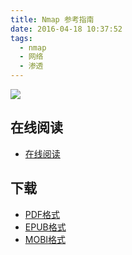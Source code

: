 ```yaml
---
title: Nmap 参考指南
date: 2016-04-18 10:37:52
tags:
  - nmap
  - 网络
  - 渗透
---
```


![](https://ek8whxe.cloudimg.io/s/width/226/https://www.gitbook.com/cover/book/wizardforcel/nmap-man-page.jpg?build=1452162345819&v=12.0.4)

<!--more-->

## 在线阅读 ##

+ [在线阅读](https://www.gitbook.com/book/wizardforcel/nmap-man-page/details)

## 下载 ##

+ [PDF格式](https://www.gitbook.com/download/pdf/book/wizardforcel/nmap-man-page)
+ [EPUB格式](https://www.gitbook.com/download/epub/book/wizardforcel/nmap-man-page)
+ [MOBI格式](https://www.gitbook.com/download/mobi/book/wizardforcel/nmap-man-page)

